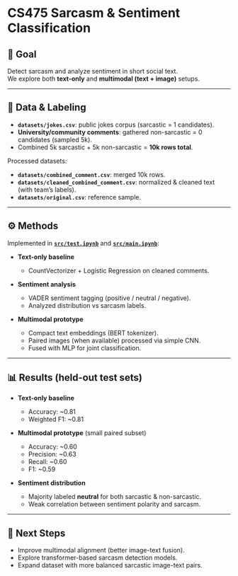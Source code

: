 # CS475 Sarcasm & Sentiment Classification

## 📌 Goal
Detect sarcasm and analyze sentiment in short social text.  
We explore both **text-only** and **multimodal (text + image)** setups.

---

## 📂 Data & Labeling
- **`datasets/jokes.csv`**: public jokes corpus (sarcastic = 1 candidates).  
- **University/community comments**: gathered non-sarcastic = 0 candidates (sampled 5k).  
- Combined 5k sarcastic + 5k non-sarcastic = **10k rows total**.  

Processed datasets:
- **`datasets/combined_comment.csv`**: merged 10k rows.  
- **`datasets/cleaned_combined_comment.csv`**: normalized & cleaned text (with team’s labels).  
- **`datasets/original.csv`**: reference sample.  

---

## ⚙️ Methods
Implemented in **[`src/test.ipynb`](src/test.ipynb)** and **[`src/main.ipynb`](src/main.ipynb)**:

- **Text-only baseline**  
  - CountVectorizer + Logistic Regression on cleaned comments.  

- **Sentiment analysis**  
  - VADER sentiment tagging (positive / neutral / negative).  
  - Analyzed distribution vs sarcasm labels.  

- **Multimodal prototype**  
  - Compact text embeddings (BERT tokenizer).  
  - Paired images (when available) processed via simple CNN.  
  - Fused with MLP for joint classification.  

---

## 📊 Results (held-out test sets)

- **Text-only baseline**  
  - Accuracy: ~0.81  
  - Weighted F1: ~0.81  

- **Multimodal prototype** (small paired subset)  
  - Accuracy: ~0.60  
  - Precision: ~0.63  
  - Recall: ~0.60  
  - F1: ~0.59  

- **Sentiment distribution**  
  - Majority labeled **neutral** for both sarcastic & non-sarcastic.  
  - Weak correlation between sentiment polarity and sarcasm.  

---

## 🚀 Next Steps
- Improve multimodal alignment (better image-text fusion).  
- Explore transformer-based sarcasm detection models.  
- Expand dataset with more balanced sarcastic image-text pairs.  
